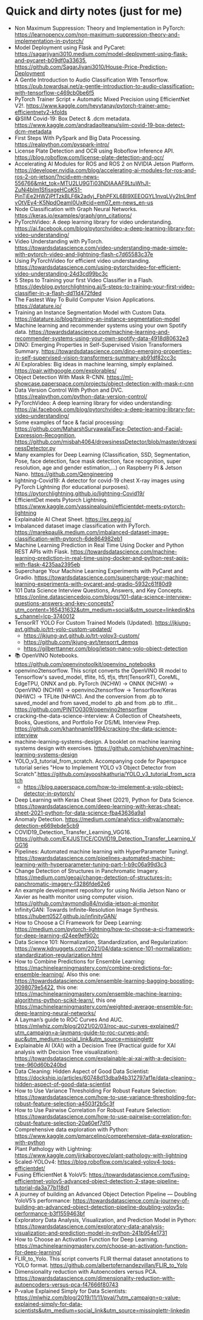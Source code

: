 
# Quick and dirty notes (just for me)

* Non Maximum Suppression: Theory and Implementation in PyTorch: https://learnopencv.com/non-maximum-suppression-theory-and-implementation-in-pytorch/
* Model Deployment using Flask and PyCaret: https://sagarjiyani3010.medium.com/model-deployment-using-flask-and-pycaret-b09df0a33635, https://github.com/SagarJiyani3010/House-Price-Prediction-Deployment
* A Gentle Introduction to Audio Classification With Tensorflow.  https://pub.towardsai.net/a-gentle-introduction-to-audio-classification-with-tensorflow-c469cb0be6f5
* PyTorch Trainer Script + Automatic Mixed Precision using EfficientNet V2!. https://www.kaggle.com/heyytanay/pytorch-trainer-amp-efficientnetv2-kfolds
* 😷SIIM Covid-19: Box Detect & .dcm metadata. https://www.kaggle.com/andradaolteanu/siim-covid-19-box-detect-dcm-metadata
* First Steps With PySpark and Big Data Processing. https://realpython.com/pyspark-intro/
* License Plate Detection and OCR using Roboflow Inference API. https://blog.roboflow.com/license-plate-detection-and-ocr/
* Accelerating AI Modules for ROS and ROS 2 on NVIDIA Jetson Platform. https://developer.nvidia.com/blog/accelerating-ai-modules-for-ros-and-ros-2-on-jetson/?ncid=em-news-556766&mkt_tok=MTU2LU9GTi03NDIAAAF9LtuWhJI-ZuNi4bIm1SfisxgeHCoK51-PinTjEe2HWZjPfTzkBLF6k2adyj_FbhPFXL6BI9XEEOGYL1nvqLVy2InL9mfvOtVEy4-K5NpdOeaml0Ux#cid=em07_em-news_en-us
* Node Classification with Graph Neural Networks. https://keras.io/examples/graph/gnn_citations/
* PyTorchVideo: A deep learning library for video understanding. https://ai.facebook.com/blog/pytorchvideo-a-deep-learning-library-for-video-understanding/
* Video Understanding with PyTorch. https://towardsdatascience.com/video-understanding-made-simple-with-pytorch-video-and-lightning-flash-c7d65583c37e
* Using PyTorchVideo for efficient video understanding. https://towardsdatascience.com/using-pytorchvideo-for-efficient-video-understanding-24d3cd99bc3c
* 5 Steps to Training your first Video Classifier in a Flash. https://devblog.pytorchlightning.ai/5-steps-to-training-your-first-video-classifier-in-a-flash-dd11d472fded
* The Fastest Way To Build Computer Vision Applications. https://datature.io/
* Training an Instance Segmentation Model with Custom Data. https://datature.io/blog/training-an-instance-segmentation-model
* Machine learning and recommender systems using your own Spotify data. https://towardsdatascience.com/machine-learning-and-recommender-systems-using-your-own-spotify-data-4918d80632e3
* DINO: Emerging Properties in Self-Supervised Vision Transformers Summary. https://towardsdatascience.com/dino-emerging-properties-in-self-supervised-vision-transformers-summary-ab91df82cc3c
* AI Explorables: Big ideas in machine learning, simply explained. https://pair.withgoogle.com/explorables/
* Object Detection With Mask R-CNN. https://ml-showcase.paperspace.com/projects/object-detection-with-mask-r-cnn
* Data Version Control With Python and DVC. https://realpython.com/python-data-version-control/
* PyTorchVideo: A deep learning library for video understanding: https://ai.facebook.com/blog/pytorchvideo-a-deep-learning-library-for-video-understanding/
* Some examples of face & facial processing: https://github.com/MaharshSuryawala/Face-Detection-and-Facial-Expression-Recognition, https://github.com/misbah4064/drowsinessDetector/blob/master/drowsinessDetector.py
* Many examples for Deep Learning (Classification, SSD, Segmentation, Pose, face detection, face mask detection, face recognition, super resolution, age and gender estimation,...) on Raspberry Pi & Jetson Nano. https://github.com/Qengineering
* lightning-Covid19: A detector for covid-19 chest X-ray images using PyTorch Lightning (for educational purposes). https://pytorchlightning.github.io/lightning-Covid19/
* EfficientDet meets Pytorch Lightning. https://www.kaggle.com/yassinealouini/efficientdet-meets-pytorch-lightning
* Explainable AI Cheat Sheet. https://ex.pegg.io/
* Imbalanced dataset image classification with PyTorch. https://marekpaulik.medium.com/imbalanced-dataset-image-classification-with-pytorch-6de864982eb1
* Machine Learning Prediction in Real Time Using Docker and Python REST APIs with Flask. https://towardsdatascience.com/machine-learning-prediction-in-real-time-using-docker-and-python-rest-apis-with-flask-4235aa2395eb
* Supercharge Your Machine Learning Experiments with PyCaret and Gradio. https://towardsdatascience.com/supercharge-your-machine-learning-experiments-with-pycaret-and-gradio-5932c61f80d9
* 101 Data Science Interview Questions, Answers, and Key Concepts. https://online.datasciencedojo.com/blogs/101-data-science-interview-questions-answers-and-key-concepts?utm_content=165431632&utm_medium=social&utm_source=linkedin&hss_channel=lcp-3740012
* TensorRT YOLO For Custom Trained Models (Updated). https://jkjung-avt.github.io/trt-yolo-custom-updated/
   *  https://jkjung-avt.github.io/trt-yolov3-custom/
   *  https://github.com/jkjung-avt/tensorrt_demos
   *  https://gilberttanner.com/blog/jetson-nano-yolo-object-detection
* 📚 OpenVINO Notebooks. https://github.com/openvinotoolkit/openvino_notebooks
* openvino2tensorflow. This script converts the OpenVINO IR model to Tensorflow's saved_model, tflite, h5, tfjs, tftrt(TensorRT), CoreML, EdgeTPU, ONNX and pb. PyTorch (NCHW) -> ONNX (NCHW) -> OpenVINO (NCHW) -> openvino2tensorflow -> Tensorflow/Keras (NHWC) -> TFLite (NHWC). And the conversion from .pb to saved_model and from saved_model to .pb and from .pb to .tflit… https://github.com/PINTO0309/openvino2tensorflow
* cracking-the-data-science-interview: A Collection of Cheatsheets, Books, Questions, and Portfolio For DS/ML Interview Prep. https://github.com/khanhnamle1994/cracking-the-data-science-interview
* machine-learning-systems-design. A booklet on machine learning systems design with exercises. https://github.com/chiphuyen/machine-learning-systems-design
* YOLO_v3_tutorial_from_scratch. Accompanying code for Paperspace tutorial series "How to Implement YOLO v3 Object Detector from Scratch".https://github.com/ayooshkathuria/YOLO_v3_tutorial_from_scratch
   *  https://blog.paperspace.com/how-to-implement-a-yolo-object-detector-in-pytorch/
* Deep Learning with Keras Cheat Sheet (2021), Python for Data Science. https://towardsdatascience.com/deep-learning-with-keras-cheat-sheet-2021-python-for-data-science-fba43636a9a1
* Anomaly Detection. https://medium.com/analytics-vidhya/anomaly-detection-e669ebde5cb9
* COVID19_Detection_Transfer_Learning_VGG16. https://github.com/EXJUSTICE/COVID19_Detection_Transfer_Learning_VGG16
* Pipelines: Automated machine learning with HyperParameter Tuning!. https://towardsdatascience.com/pipelines-automated-machine-learning-with-hyperparameter-tuning-part-1-b9c06a99d3c3
* Change Detection of Structures in Panchromatic Imagery. https://medium.com/geoai/change-detection-of-structures-in-panchromatic-imagery-f3286fde62e6
* An example development repository for using Nvidia Jetson Nano or Xavier as health monitor using computer vision. https://github.com/raymondlo84/nvidia-jetson-ai-monitor
* InfinityGAN: Towards Infinite-Resolution Image Synthesis. https://hubert0527.github.io/infinityGAN/
* How to Choose a CI Framework for Deep Learning: https://medium.com/pytorch-lightning/how-to-choose-a-ci-framework-for-deep-learning-d24ee9ef902c
* Data Science 101: Normalization, Standardization, and Regularization: https://www.kdnuggets.com/2021/04/data-science-101-normalization-standardization-regularization.html
* How to Combine Predictions for Ensemble Learning: https://machinelearningmastery.com/combine-predictions-for-ensemble-learning/. Also this one: https://towardsdatascience.com/ensemble-learning-bagging-boosting-3098079e5422, this one: https://machinelearningmastery.com/ensemble-machine-learning-algorithms-python-scikit-learn/, this one https://machinelearningmastery.com/weighted-average-ensemble-for-deep-learning-neural-networks/
* A Layman’s guide to ROC Curves And AUC. https://mlwhiz.com/blog/2021/02/03/roc-auc-curves-explained/?utm_campaign=a-laymans-guide-to-roc-curves-and-auc&utm_medium=social_link&utm_source=missinglettr
* Explainable AI (XAI) with a Decision Tree (Practical guide for XAI analysis with Decision Tree visualization): https://towardsdatascience.com/explainable-ai-xai-with-a-decision-tree-960d60b240bd
* Data Cleaning: Hidden Aspect of Good Data Scientist: https://dockship.io/articles/60748d13dba94b312797af1e/data-cleaning:-hidden-aspect-of-good-data-scientist
* How to Use Variance Thresholding For Robust Feature Selection: https://towardsdatascience.com/how-to-use-variance-thresholding-for-robust-feature-selection-a4503f2b5c3f
* How to Use Pairwise Correlation For Robust Feature Selection: https://towardsdatascience.com/how-to-use-pairwise-correlation-for-robust-feature-selection-20a60ef7d10
* Comprehensive data exploration with Python: https://www.kaggle.com/pmarcelino/comprehensive-data-exploration-with-python
* Plant Pathology with Lightning: https://www.kaggle.com/jirkaborovec/plant-pathology-with-lightning
* Scaled-YOLOv4: https://blog.roboflow.com/scaled-yolov4-tops-efficientdet/
* Fusing EfficientNet & YoloV5: https://towardsdatascience.com/fusing-efficientnet-yolov5-advanced-object-detection-2-stage-pipeline-tutorial-da3a77b118d1
* A journey of building an Advanced Object Detection Pipeline — Doubling YoloV5’s performance: https://towardsdatascience.com/a-journey-of-building-an-advanced-object-detection-pipeline-doubling-yolov5s-performance-b3f1559463bf
* Exploratory Data Analysis, Visualization, and Prediction Model in Python: https://towardsdatascience.com/exploratory-data-analysis-visualization-and-prediction-model-in-python-241b954e1731
* How to Choose an Activation Function for Deep Learning. https://machinelearningmastery.com/choose-an-activation-function-for-deep-learning/
* FLIR_to_Yolo. This script converts FLIR thermal dataset annotations to YOLO format. https://github.com/albertofernandezvillan/FLIR_to_Yolo
* Dimensionality reduction with Autoencoders versus PCA. https://towardsdatascience.com/dimensionality-reduction-with-autoencoders-versus-pca-f47666f80743
* P-value Explained Simply for Data Scientists: https://mlwhiz.com/blog/2019/11/11/pval/?utm_campaign=p-value-explained-simply-for-data-scientists&utm_medium=social_link&utm_source=missinglettr-linkedin
